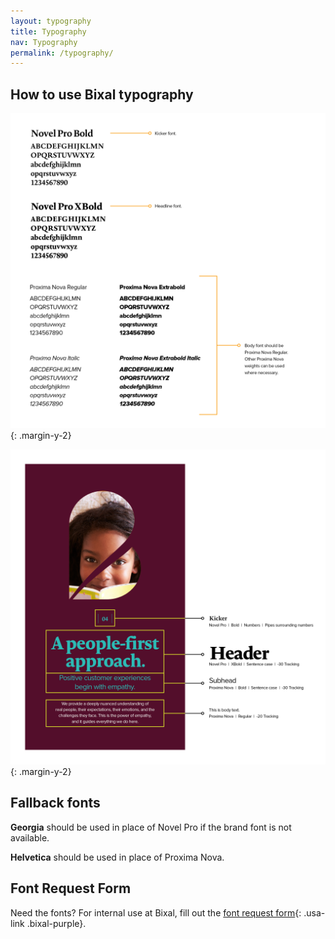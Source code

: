 ```yaml
---
layout: typography
title: Typography
nav: Typography
permalink: /typography/
---
```


<!-- I moved this section into the HTML so that it could come before my font cards. Not sure how to do that in markdown.
# Typography

Throughout all brand communications, Bixal uses the **Novel Pro typeface family for feature copy**, and the **Proxima Nova typeface family for body copy**. These two typefaces seamlessly adapt as both display and utility fonts with a wide range of weights and faces ideal for various typographic constructs.

These fonts are purchasable through Adobe Fonts:<br>
{: .margin-bottom-1}
[Novel](https://fonts.adobe.com/fonts/novel){: .usa-button .bg-bixal-purple hover:bg-primary}
[Proxima Nova](https://fonts.adobe.com/fonts/proxima-nova){: .usa-button .bg-bixal-purple}-->

<!--Is this something we still want to add? No link, yet-->

## How to use Bixal typography

![typography break down](https://github.com/Bixal/rrt-content/blob/main/_images/typography%201.png?raw=true){: .margin-y-2}

![typography break down](https://github.com/Bixal/rrt-content/blob/main/_images/typography%202.png?raw=true){: .margin-y-2}

<!-- ## Placement of text blocks

To establish text placement, align copy with one of the lower three quadrants of the vertical page. Use left alignment.

![]({{ site.url }}/{{site.baseurl}}/assets/img/typography-placement.png){: .margin-y-2} -->

## Fallback fonts

**Georgia** should be used in place of Novel Pro if the brand font is not available.

**Helvetica** should be used in place of Proxima Nova.

## Font Request Form

Need the fonts? For internal use at Bixal, fill out the [font request form](#){: .usa-link .bixal-purple}.
